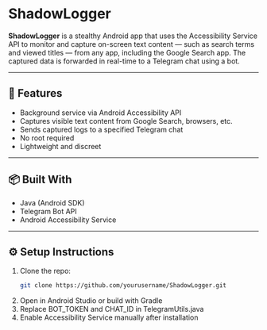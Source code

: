 # ShadowLogger

**ShadowLogger** is a stealthy Android app that uses the Accessibility Service API to monitor and capture on-screen text content — such as search terms and viewed titles — from any app, including the Google Search app. The captured data is forwarded in real-time to a Telegram chat using a bot.

---

## 🚀 Features
- Background service via Android Accessibility API
- Captures visible text content from Google Search, browsers, etc.
- Sends captured logs to a specified Telegram chat
- No root required
- Lightweight and discreet

---

## 📦 Built With
- Java (Android SDK)
- Telegram Bot API
- Android Accessibility Service

---

## ⚙️ Setup Instructions

1. Clone the repo:
   ```bash
   git clone https://github.com/yourusername/ShadowLogger.git
2. Open in Android Studio or build with Gradle
3. Replace BOT_TOKEN and CHAT_ID in TelegramUtils.java
4. Enable Accessibility Service manually after installation
